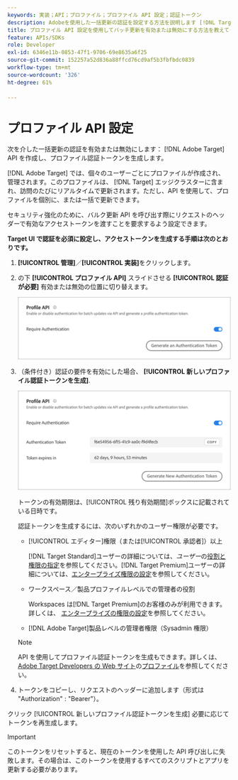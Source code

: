 ```yaml
---
keywords: 実装；API；プロファイル；プロファイル API 設定；認証トークン
description: Adobeを使用した一括更新の認証を設定する方法を説明します [!DNL Target] API を作成し、プロファイル認証トークンを生成します。
title: プロファイル API 設定を使用してバッチ更新を有効または無効にする方法を教えてください。
feature: APIs/SDKs
role: Developer
exl-id: 6346e11b-0853-47f1-9706-69e8635a6f25
source-git-commit: 152257a52d836a88ffcd76cd9af5b3fbfbdc0839
workflow-type: tm+mt
source-wordcount: '326'
ht-degree: 61%

---
```


# プロファイル API 設定

次を介した一括更新の認証を有効または無効にします： [!DNL Adobe Target] API を作成し、プロファイル認証トークンを生成します。

[!DNL Adobe Target] では、個々のユーザーごとにプロファイルが作成され、管理されます。このプロファイルは、 [!DNL Target] エッジクラスターに含まれ、訪問のたびにリアルタイムで更新されます。ただし、API を使用して、プロファイルを個別に、または一括で更新できます。

セキュリティ強化のために、バルク更新 API を呼び出す際にリクエストのヘッダーで有効なアクセストークンを渡すことを要求するよう設定できます。

**Target UI で認証を必須に設定し、アクセストークンを生成する手順は次のとおりです。**

1. **[!UICONTROL 管理]**／**[!UICONTROL 実装]**&#x200B;をクリックします。
1. の下 **[!UICONTROL プロファイル API]** スライドさせる **[!UICONTROL 認証が必要]** 有効または無効の位置に切り替えます。

   ![](assets/profile_api_settings.png)

1. （条件付き）認証の要件を有効にした場合、 **[!UICONTROL 新しいプロファイル認証トークンを生成]**.

   ![](assets/profile_api_settings_2.png)

   トークンの有効期限は、[!UICONTROL 残り有効期間]ボックスに記載されている日時です。

   認証トークンを生成するには、次のいずれかのユーザー権限が必要です。

   * [!UICONTROL エディター]権限（または[!UICONTROL 承認者]）以上

      [!DNL Target Standard]ユーザーの詳細については、*ユーザー*&#x200B;の[役割と権限の指定](/help/main/administrating-target/c-user-management/c-user-management/user-management.md#roles-permissions)を参照してください。[!DNL Target Premium]ユーザーの詳細については、[エンタープライズ権限の設定](/help/main/administrating-target/c-user-management/property-channel/properties-overview.md)を参照してください。

   * ワークスペース／製品プロファイルレベルでの管理者の役割

      Workspaces は[!DNL Target Premium]のお客様のみが利用できます。詳しくは、 [エンタープライズの権限の設定](/help/main/administrating-target/c-user-management/property-channel/properties-overview.md)を参照してください。

   * [!DNL Adobe Target]製品レベルの管理者権限（Sysadmin 権限）
   >[!NOTE]
   >
   >API を使用してプロファイル認証トークンを生成もできます。詳しくは、[Adobe Target Developers の Web サイト](https://developers.adobetarget.com/)の[プロファイル](https://developers.adobetarget.com/api/#profiles)を参照してください。

1. トークンをコピーし、リクエストのヘッダーに追加します（形式は &quot;Authorization&quot; : &quot;Bearer&quot;）。

クリック [!UICONTROL 新しいプロファイル認証トークンを生成] 必要に応じてトークンを再生成します。

>[!IMPORTANT]
>
>このトークンをリセットすると、現在のトークンを使用した API 呼び出しに失敗します。その場合は、このトークンを使用するすべてのスクリプトとアプリを更新する必要があります。
